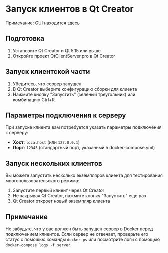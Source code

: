 # Запуск клиентов в Qt Creator

Примечание: GUI находится здесь

## Подготовка
1. Установите Qt Creator и Qt 5.15 или выше
2. Откройте проект QtClientServer.pro в Qt Creator

## Запуск клиентской части
1. Убедитесь, что сервер запущен
2. В Qt Creator выберите конфигурацию сборки для клиента
3. Нажмите кнопку "Запустить" (зеленый треугольник) или комбинацию Ctrl+R

## Параметры подключения к серверу
При запуске клиента вам потребуется указать параметры подключения к серверу:
- **Хост**: `localhost` (или `127.0.0.1`)
- **Порт**: `12345` (стандартный порт, указанный в docker-compose.yml)

## Запуск нескольких клиентов
Вы можете запустить несколько экземпляров клиента для тестирования многопользовательского режима:
1. Запустите первый клиент через Qt Creator
2. Не закрывая Qt Creator, нажмите кнопку "Запустить" еще раз
3. Qt Creator откроет новый экземпляр клиента

## Примечание
Не забудьте, что у вас должен быть запущен сервер в Docker перед подключением клиентов. Если сервер не отвечает, проверьте его статус с помощью команды `docker ps` или посмотрите логи с помощью `docker-compose logs -f server`. 
